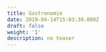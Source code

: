 ```yaml
---
title: Gastronomie
date: 2019-04-14T15:03:39.000Z
draft: false
weight: '1'
description: no teaser
---
```


